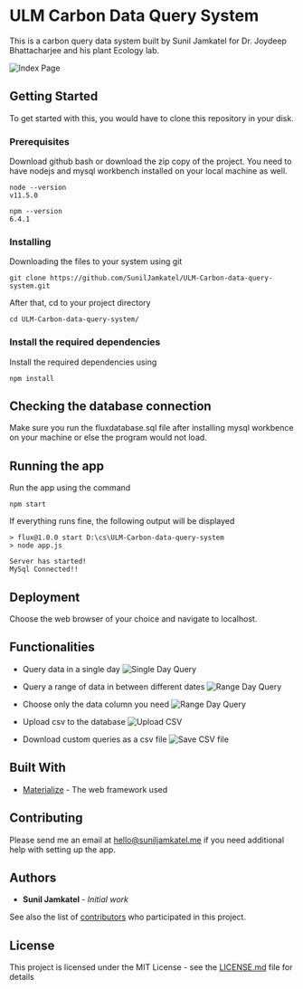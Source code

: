 # ULM Carbon Data Query System

This is a carbon query data system built by Sunil Jamkatel for Dr. Joydeep Bhattacharjee and his plant Ecology lab. 

![Index Page](https://i.imgur.com/O70fQg8.jpg)

## Getting Started

To get started with this, you would have to clone this repository in your disk. 

### Prerequisites

Download github bash or download the zip copy of the project. You need to have nodejs and mysql workbench installed on your local machine as well.

```
node --version
v11.5.0

npm --version
6.4.1
```

### Installing

Downloading the files to your system using git

```
git clone https://github.com/SunilJamkatel/ULM-Carbon-data-query-system.git
```

After that, cd to your project directory

```
cd ULM-Carbon-data-query-system/
```

### Install the required dependencies

Install the required dependencies using
```
npm install
```


## Checking the database connection

Make sure you run the fluxdatabase.sql file after installing mysql workbence on your machine or else the program would not load.


## Running the app

Run the app using the command
```
npm start
```

If everything runs fine, the following output will be displayed

```
> flux@1.0.0 start D:\cs\ULM-Carbon-data-query-system
> node app.js

Server has started!
MySql Connected!!
```

## Deployment

Choose the web browser of your choice and navigate to localhost.

## Functionalities

* Query data in a single day
![Single Day Query](https://i.imgur.com/LVe6oDi.jpg)

* Query a range of data in between different dates
![Range Day Query](https://i.imgur.com/Muf5SoQ.jpg)

* Choose only the data column you need
![Range Day Query](https://i.imgur.com/WDJ2tIR.jpg)

* Upload csv to the database
![Upload CSV](https://i.imgur.com/bu05xjG.jpg)

* Download custom queries as a csv file
![Save CSV file](https://i.imgur.com/ayNAuXf.jpg)

## Built With

* [Materialize](https://github.com/Dogfalo/materialize) - The web framework used

## Contributing

Please send me an email at [hello@suniljamkatel.me](mailto:hello@suniljamkatel.me) if you need additional help with setting up the app.


## Authors

* **Sunil Jamkatel** - *Initial work*

See also the list of [contributors](https://github.com/SunilJamkatel/ULM-Carbon-data-query-system/graphs/contributors) who participated in this project.

## License

This project is licensed under the MIT License - see the [LICENSE.md](LICENSE.md) file for details
